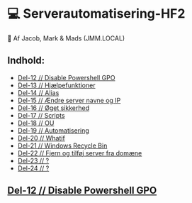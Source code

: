 # :computer: Serverautomatisering-HF2

:pencil: Af Jacob, Mark & Mads (JMM.LOCAL)

## Indhold:
* [Del-12 // Disable Powershell GPO](#del-12--disable-powershell-gpo)
* [Del-13 // Hjælpefunktioner](#del-13)
* [Del-14 // Alias](#del-14)
* [Del-15 // Ændre server navne og IP](#del-15)
* [Del-16 // Øget sikkerhed](#del-16)
* [Del-17 // Scripts](#del-17)
* [Del-18 // OU](#del-18)
* [Del-19 // Automatisering](#del-19)
* [Del-20 // Whatif](#del-20)
* [Del-21 // Windows Recycle Bin](#del-21)
* [Del-22 // Fjern og tilføj server fra domæne](#del-22)
* [Del-23 // ?](#del-23)
* [Del-24 // ?](#del-24)

<!-------------------------------------------------------------------- DEL-12 -------------------------------------------------------------------------------------->
## [Del-12 // Disable Powershell GPO](#computer-Serverautomatisering-HF2)